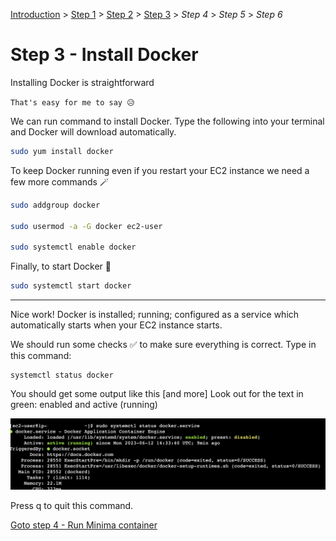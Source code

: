[Introduction](../index.md) > [Step 1](../step1/index.md) > [Step 2](../step2/index.md)  > <u>Step 3</u> > *Step 4* > *Step 5* > *Step 6*

# Step 3 - Install Docker

Installing Docker is straightforward 

`That's easy for me to say 😥` 

We can run command to install Docker. Type the following into your terminal and Docker will download automatically.

```bash
sudo yum install docker
```

To keep Docker running even if you restart your EC2 instance we need a few more commands 🪄


```bash
sudo addgroup docker

sudo usermod -a -G docker ec2-user 

sudo systemctl enable docker
```

Finally, to start Docker 🏁

```bash 
sudo systemctl start docker
```

---

Nice work! Docker is installed; running; configured as a service which automatically starts when your EC2 instance starts. 

We should run some checks ✅ to make sure everything is correct. Type in this command:

```
systemctl status docker
```

You should get some output like this [and more] Look out for the text in green: enabled and active (running) 

![](dockerServiceRunning.png)

Press q to quit this command. 

[Goto step 4 - Run Minima container](../step4/index.md)